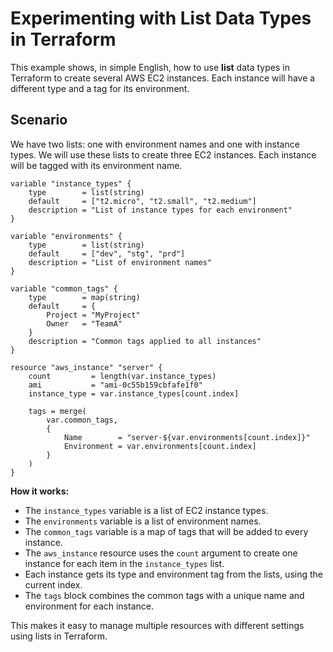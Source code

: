 # Experimenting with List Data Types in Terraform

This example shows, in simple English, how to use **list** data types in Terraform to create several AWS EC2 instances. Each instance will have a different type and a tag for its environment.

## Scenario

We have two lists: one with environment names and one with instance types. We will use these lists to create three EC2 instances. Each instance will be tagged with its environment name.

```hcl
variable "instance_types" {
    type        = list(string)
    default     = ["t2.micro", "t2.small", "t2.medium"]
    description = "List of instance types for each environment"
}

variable "environments" {
    type        = list(string)
    default     = ["dev", "stg", "prd"]
    description = "List of environment names"
}

variable "common_tags" {
    type        = map(string)
    default     = {
        Project = "MyProject"
        Owner   = "TeamA"
    }
    description = "Common tags applied to all instances"
}

resource "aws_instance" "server" {
    count         = length(var.instance_types)
    ami           = "ami-0c55b159cbfafe1f0"
    instance_type = var.instance_types[count.index]

    tags = merge(
        var.common_tags,
        {
            Name        = "server-${var.environments[count.index]}"
            Environment = var.environments[count.index]
        }
    )
}
```

**How it works:**

- The `instance_types` variable is a list of EC2 instance types.
- The `environments` variable is a list of environment names.
- The `common_tags` variable is a map of tags that will be added to every instance.
- The `aws_instance` resource uses the `count` argument to create one instance for each item in the `instance_types` list.
- Each instance gets its type and environment tag from the lists, using the current index.
- The `tags` block combines the common tags with a unique name and environment for each instance.

This makes it easy to manage multiple resources with different settings using lists in Terraform.